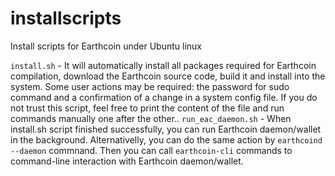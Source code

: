 # installscripts
Install scripts for Earthcoin under Ubuntu linux

<code>install.sh</code> - It will automatically install all packages required for Earthcoin compilation, download the Earthcoin source code, build it and install into the system. Some user actions may be required: the password for sudo command and a confirmation of a change in a system config file. If you do not trust this script, feel free to print the content of the file and run commands manually one after the other..
<code>run_eac_daemon.sh</code> - When install.sh script finished successfully, you can run Earthcoin daemon/wallet in the background. Alternativelly, you can do the same action by <code>earthcoind --daemon</code> commnand. Then you can call <code>earthcoin-cli</code> commands to command-line interaction with Earthcoin daemon/wallet. 
